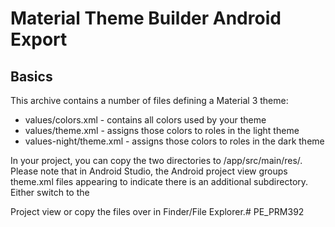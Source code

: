 # Material Theme Builder Android Export

## Basics

This archive contains a number of files defining a Material 3 theme:

* values/colors.xml        - contains all colors used by your theme
* values/theme.xml         - assigns those colors to roles in the light theme
* values-night/theme.xml   - assigns those colors to roles in the dark theme

In your project, you can copy the two directories to /app/src/main/res/.
Please note that in Android Studio, the Android project view groups theme.xml files
appearing to indicate there is an additional subdirectory. Either switch to the

Project view or copy the files over in Finder/File Explorer.# PE_PRM392

